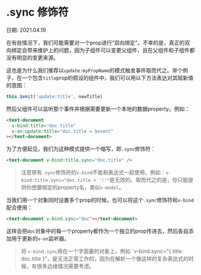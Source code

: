 
# .sync 修饰符

日期: 2021.04.19

在有些情况下，我们可能需要对一个prop进行“双向绑定”。不幸的是，真正的双向绑定会带来维护上的问题，因为子组件可以变更父组件，且在父组件和子组件都没有明显的变更来源。

这也是为什么我们推荐以`update:myPropName`的模式触发事件取而代之。举个例子，在一个包含`title`prop的假设的组件中，我们可以用以下方法表达对其赋新值的意图：

```js
this.$emit('update:title', newTitle)
```

然后父组件可以监听那个事件并根据需要更新一个本地的数据property。例如：

```html
<text-document
  v-bind:title="doc.title"
  v-on:update:title="doc.title = $event"
></text-document>
```

为了方便起见，我们为这种模式提供一个缩写，即`.sync`修饰符：

```html
<text-document v-bind:title.sync="doc.title" />
```

> 注意带有`.sync`修饰符的`v-bind`不能和表达式一起使用，例如：`v-bind:title.sync="doc.title + '!'"`是无效的。取而代之的是，你只能提供你想要绑定的property名，类似`v-model`。

当我们用一个对象同时设置多个prop的时候，也可以将这个`.sync`修饰符和`v-bind`配合使用：

```html
<text-document v-bind.sync="doc"></text-document>
```

这样会把`doc`对象中的每一个property都作为一个独立的prop传进去，然后各自添加用于更新的`v-on`监听器。

> 将 `v-bind.sync`用在一个字面量的对象上，例如 `v-bind.sync="{ title: doc.title }"，是无法正常工作的，因为在解析一个像这样的复杂表达式的时候，有很多边缘情况需要考虑。